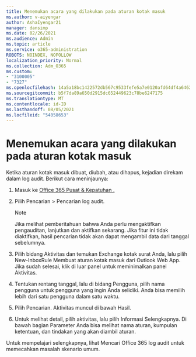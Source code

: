 ```yaml
---
title: Menemukan acara yang dilakukan pada aturan kotak masuk
ms.author: v-aiyengar
author: AshaIyengar21
manager: dansimp
ms.date: 02/26/2021
ms.audience: Admin
ms.topic: article
ms.service: o365-administration
ROBOTS: NOINDEX, NOFOLLOW
localization_priority: Normal
ms.collection: Adm_O365
ms.custom:
- "3100005"
- "7327"
ms.openlocfilehash: 14a5a18bc1422572db567c9533fefe5a7e0120afd64df4a64623038cc063ce93
ms.sourcegitcommit: b5f7da89a650d2915dc652449623c78be6247175
ms.translationtype: MT
ms.contentlocale: id-ID
ms.lasthandoff: 08/05/2021
ms.locfileid: "54058653"
---
```

# <a name="find-events-performed-on-inbox-rules"></a>Menemukan acara yang dilakukan pada aturan kotak masuk

Ketika aturan kotak masuk dibuat, diubah, atau dihapus, kejadian direkam dalam log audit. Berikut cara meninjaunya:

1. Masuk ke [Office 365 Pusat & Kepatuhan .](https://go.microsoft.com/fwlink/p/?linkid=2077143)
1. Pilih Pencarian > Pencarian log audit.

    > [!NOTE]
    > Jika melihat pemberitahuan bahwa Anda perlu mengaktifkan pengauditan, lanjutkan dan aktifkan sekarang. Jika fitur ini tidak diaktifkan, hasil pencarian tidak akan dapat mengambil data dari tanggal sebelumnya.
1. Pilih bidang Aktivitas dan temukan Exchange kotak surat Anda, lalu pilih New-InboxRule Membuat aturan kotak masuk dari Outlook Web App. Jika sudah selesai, klik di luar panel untuk meminimalkan panel Aktivitas.
1. Tentukan rentang tanggal, lalu di bidang Pengguna, pilih nama pengguna untuk pengguna yang ingin Anda selidiki. Anda bisa memilih lebih dari satu pengguna dalam satu waktu.
1. Pilih Pencarian. Aktivitas muncul di bawah Hasil.
1. Untuk melihat detail, pilih aktivitas, lalu pilih Informasi Selengkapnya. Di bawah bagian Parameter Anda bisa melihat nama aturan, kumpulan ketentuan, dan tindakan yang akan diambil aturan.

Untuk mempelajari selengkapnya, lihat Mencari Office 365 log audit untuk memecahkan masalah skenario umum.